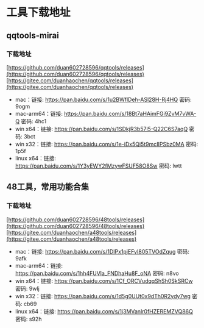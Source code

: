 # 工具下载地址

## qqtools-mirai

### 下载地址
[https://github.com/duan602728596/qqtools/releases](https://github.com/duan602728596/qqtools/releases)   
[https://gitee.com/duanhaochen/qqtools/releases](https://gitee.com/duanhaochen/qqtools/releases)
* mac：链接: https://pan.baidu.com/s/1u2BWflDeh-ASl28H-Rj4HQ  密码: 9ogm
* mac-arm64：链接: https://pan.baidu.com/s/18Bt7aHAimFGi9ZvM7vWA-Q  密码: 4hc1
* win x64：链接: https://pan.baidu.com/s/1SDkjR3b57l5-Q22C6S7aqQ  密码: 3bct
* win x32：链接: https://pan.baidu.com/s/1e-iDx5Qi5t9mcIIPSbz0MA  密码: 1p5f
* linux x64：链接: https://pan.baidu.com/s/1Y3yEWY2fMzywFSUF58O8Sw  密码: lwtt

## 48工具，常用功能合集

### 下载地址
[https://github.com/duan602728596/48tools/releases](https://github.com/duan602728596/48tools/releases)   
[https://gitee.com/duanhaochen/a48tools/releases](https://gitee.com/duanhaochen/a48tools/releases)
* mac：链接: https://pan.baidu.com/s/1DIPx1pjEFvI805TVOdZqug  密码: 9afk
* mac-arm64：链接: https://pan.baidu.com/s/1hh4FUVla_FNDhaHu8F_oNA  密码: n8vo
* win x64：链接: https://pan.baidu.com/s/1Cf_ORCVudqqShSh0SkSRCw  密码: 9wlj
* win x32：链接: https://pan.baidu.com/s/1d5g0UUt0x9dTh0R2ydy7wg  密码: cb69
* linux x64：链接: https://pan.baidu.com/s/1j3MVanlr0fHZEREMZVQ86Q  密码: s92h
